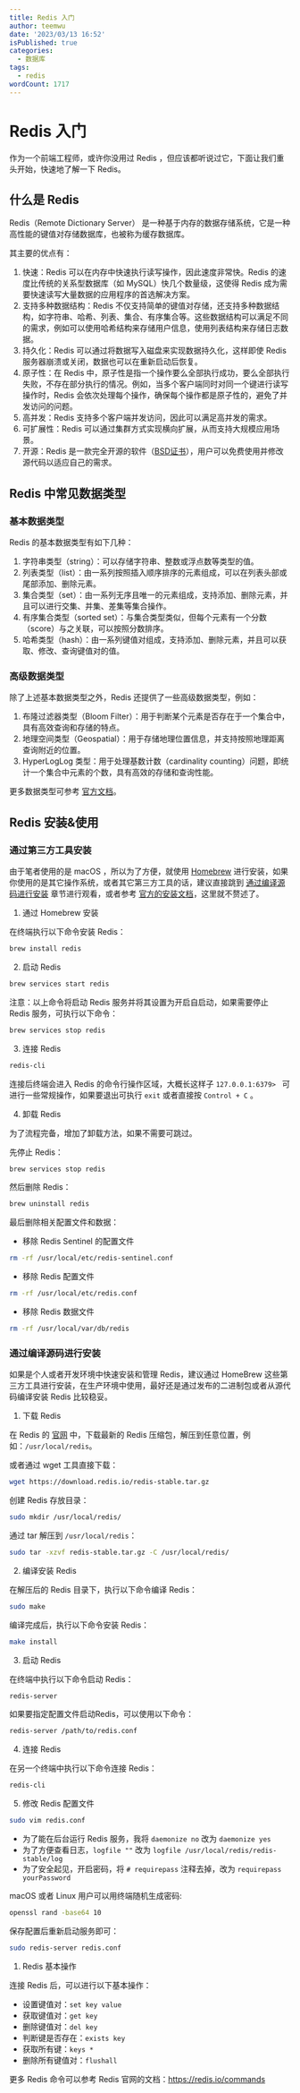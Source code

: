 ```yaml
---
title: Redis 入门
author: teemwu
date: '2023/03/13 16:52'
isPublished: true
categories:
  - 数据库
tags:
  - redis
wordCount: 1717
---
```


# Redis 入门

作为一个前端工程师，或许你没用过 Redis ，但应该都听说过它，下面让我们重头开始，快速地了解一下 Redis。

## 什么是 Redis

Redis（Remote Dictionary Server） 是一种基于内存的数据存储系统，它是一种高性能的键值对存储数据库，也被称为缓存数据库。

其主要的优点有：

1. 快速：Redis 可以在内存中快速执行读写操作，因此速度非常快。Redis 的速度比传统的关系型数据库（如 MySQL）快几个数量级，这使得 Redis 成为需要快速读写大量数据的应用程序的首选解决方案。
2. 支持多种数据结构：Redis 不仅支持简单的键值对存储，还支持多种数据结构，如字符串、哈希、列表、集合、有序集合等。这些数据结构可以满足不同的需求，例如可以使用哈希结构来存储用户信息，使用列表结构来存储日志数据。
3. 持久化：Redis 可以通过将数据写入磁盘来实现数据持久化，这样即使 Redis 服务器崩溃或关闭，数据也可以在重新启动后恢复。
4. 原子性：在 Redis 中，原子性是指一个操作要么全部执行成功，要么全部执行失败，不存在部分执行的情况。例如，当多个客户端同时对同一个键进行读写操作时，Redis 会依次处理每个操作，确保每个操作都是原子性的，避免了并发访问的问题。
5. 高并发：Redis 支持多个客户端并发访问，因此可以满足高并发的需求。
6. 可扩展性：Redis 可以通过集群方式实现横向扩展，从而支持大规模应用场景。
7. 开源：Redis 是一款完全开源的软件（[BSD证书](https://github.com/redis/redis/blob/unstable/COPYING)），用户可以免费使用并修改源代码以适应自己的需求。

## Redis 中常见数据类型

### 基本数据类型

Redis 的基本数据类型有如下几种：

1. 字符串类型（string）：可以存储字符串、整数或浮点数等类型的值。
2. 列表类型（list）：由一系列按照插入顺序排序的元素组成，可以在列表头部或尾部添加、删除元素。
3. 集合类型（set）：由一系列无序且唯一的元素组成，支持添加、删除元素，并且可以进行交集、并集、差集等集合操作。
4. 有序集合类型（sorted set）：与集合类型类似，但每个元素有一个分数（score）与之关联，可以按照分数排序。
5. 哈希类型（hash）：由一系列键值对组成，支持添加、删除元素，并且可以获取、修改、查询键值对的值。

### 高级数据类型

除了上述基本数据类型之外，Redis 还提供了一些高级数据类型，例如：

1. 布隆过滤器类型（Bloom Filter）：用于判断某个元素是否存在于一个集合中，具有高效查询和存储的特点。
2. 地理空间类型（Geospatial）：用于存储地理位置信息，并支持按照地理距离查询附近的位置。
3. HyperLogLog 类型：用于处理基数计数（cardinality counting）问题，即统计一个集合中元素的个数，具有高效的存储和查询性能。

更多数据类型可参考 [官方文档](https://redis.io/docs/data-types/)。

## Redis 安装&使用

### 通过第三方工具安装

由于笔者使用的是 macOS ，所以为了方便，就使用 [Homebrew](https://brew.sh/) 进行安装，如果你使用的是其它操作系统，或者其它第三方工具的话，建议直接跳到 [通过编译源码进行安装](#通过编译源码进行安装) 章节进行观看，或者参考 [官方的安装文档](https://redis.io/docs/getting-started/installation/)，这里就不赘述了。

1. 通过 Homebrew 安装

在终端执行以下命令安装 Redis：

```sh
brew install redis
```

2. 启动 Redis

```sh
brew services start redis
```

注意：以上命令将启动 Redis 服务并将其设置为开启自启动，如果需要停止 Redis 服务，可执行以下命令：

```sh
brew services stop redis
```

3. 连接 Redis

```sh
redis-cli
```

连接后终端会进入 Redis 的命令行操作区域，大概长这样子 `127.0.0.1:6379> ` 可进行一些常规操作，如果要退出可执行 `exit` 或者直接按 `Control + C` 。

4. 卸载 Redis

为了流程完备，增加了卸载方法，如果不需要可跳过。

先停止 Redis：

```sh
brew services stop redis
```

然后删除 Redis：

```sh
brew uninstall redis
```

最后删除相关配置文件和数据：

- 移除 Redis Sentinel 的配置文件

```sh
rm -rf /usr/local/etc/redis-sentinel.conf
```

- 移除 Redis 配置文件

``` sh
rm -rf /usr/local/etc/redis.conf
```

- 移除 Redis 数据文件

```sh
rm -rf /usr/local/var/db/redis
```

### 通过编译源码进行安装

如果是个人或者开发环境中快速安装和管理 Redis，建议通过 HomeBrew 这些第三方工具进行安装，在生产环境中使用，最好还是通过发布的二进制包或者从源代码编译安装 Redis 比较稳妥。

1. 下载 Redis

在 Redis 的 [官网](https://redis.io/download/) 中，下载最新的 Redis 压缩包，解压到任意位置，例如：`/usr/local/redis`。

或者通过 wget 工具直接下载：

```sh
wget https://download.redis.io/redis-stable.tar.gz
```

创建 Redis 存放目录：

```sh
sudo mkdir /usr/local/redis/
```

通过 tar 解压到 `/usr/local/redis`：

```sh
sudo tar -xzvf redis-stable.tar.gz -C /usr/local/redis/
```

2. 编译安装 Redis

在解压后的 Redis 目录下，执行以下命令编译 Redis：

```sh
sudo make
```

编译完成后，执行以下命令安装 Redis：

```sh
make install
```

3. 启动 Redis

在终端中执行以下命令启动 Redis：

```sh
redis-server
```

如果要指定配置文件启动Redis，可以使用以下命令：

```sh
redis-server /path/to/redis.conf
```

4. 连接 Redis

在另一个终端中执行以下命令连接 Redis：

```sh
redis-cli
```

5. 修改 Redis 配置文件

```sh
sudo vim redis.conf
```

- 为了能在后台运行 Redis 服务，我将 `daemonize no` 改为 `daemonize yes` 
- 为了方便查看日志，`logfile ""` 改为 `logfile /usr/local/redis/redis-stable/log`
- 为了安全起见，开启密码，将 `# requirepass` 注释去掉，改为 `requirepass yourPassword`

macOS 或者 Linux 用户可以用终端随机生成密码:

```sh
openssl rand -base64 10
```

保存配置后重新启动服务即可：

```sh
sudo redis-server redis.conf
```

1. Redis 基本操作

连接 Redis 后，可以进行以下基本操作：

- 设置键值对：`set key value`
- 获取键值对：`get key`
- 删除键值对：`del key`
- 判断键是否存在：`exists key`
- 获取所有键：`keys *`
- 删除所有键值对：`flushall`

更多 Redis 命令可以参考 Redis 官网的文档：https://redis.io/commands
